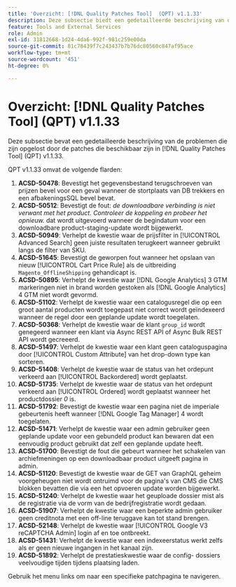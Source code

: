 ```yaml
---
title: 'Overzicht: [!DNL Quality Patches Tool]  (QPT) v1.1.33'
description: Deze subsectie biedt een gedetailleerde beschrijving van de problemen die zijn opgelost door de patches die beschikbaar zijn in  [!DNL Quality Patches Tool]  (QPT) v1.1.33.
feature: Tools and External Services
role: Admin
exl-id: 31812668-1d24-4da6-992f-981c259e00da
source-git-commit: 81c78439f7c243437b7b76dc80560c847af95ace
workflow-type: tm+mt
source-wordcount: '451'
ht-degree: 0%

---
```


# Overzicht: [!DNL Quality Patches Tool] (QPT) v1.1.33

Deze subsectie bevat een gedetailleerde beschrijving van de problemen die zijn opgelost door de patches die beschikbaar zijn in [!DNL Quality Patches Tool] (QPT) v1.1.33.

QPT v1.1.33 omvat de volgende flarden:

1. **ACSD-50478**: Bevestigt het gegevensbestand terugschroeven van prijzen bevel voor een geval wanneer de stortplaats van DB trekkers en een afbakeningsSQL bevel bevat.
1. **ACSD-50512**: Bevestigt de fout: *de downloadbare verbinding is niet verwant met het product. Controleer de koppeling en probeer het opnieuw.* dat wordt uitgevoerd wanneer de begindatum voor een downloadbare product-staging-update wordt bijgewerkt.
1. **ACSD-50949**: Verhelpt de kwestie waar de prijsfilter in [!UICONTROL Advanced Search] geen juiste resultaten terugkeert wanneer gebruikt langs de filter van SKU.
1. **ACSD-51645**: Bevestigt de geworpen fout wanneer het opslaan van nieuw [!UICONTROL Cart Price Rule] als de uitbreiding `Magento_OfflineShipping` gehandicapt is.
1. **ACSD-50895**: Verhelpt de kwestie waar [!DNL Google Analytics] 3 GTM markeringen niet in brand worden gestoken als [!DNL Google Analytics] 4 GTM niet wordt gevormd.
1. **ACSD-51102**: Verhelpt de kwestie waar een catalogusregel die op een groot aantal producten wordt toegepast niet correct wordt geïndexeerd wanneer de regel door een geplande update wordt toegelaten.
1. **ACSD-50368**: Verhelpt de kwestie waar de klant `group_id` wordt genegeerd wanneer een klant via Async REST API of Async Bulk REST API wordt gecreeerd.
1. **ACSD-51497**: Verhelpt de kwestie waar een klant geen cataloguspagina door [!UICONTROL Custom Attribute] van het drop-down type kan sorteren.
1. **ACSD-51408**: Verhelpt de kwestie waar de status van het ordepunt verkeerd aan [!UICONTROL Backordered] wordt geplaatst.
1. **ACSD-51735**: Verhelpt de kwestie waar de status van het ordepunt verkeerd aan [!UICONTROL Ordered] wordt geplaatst wanneer het productdossier *0* is.
1. **ACSD-51792**: Bevestigt de kwestie waar een pagina niet de imperiale gebeurtenis heeft wanneer [!DNL Google Tag Manager] 4 wordt toegelaten.
1. **ACSD-51471**: Verhelpt de kwestie waar een admin gebruiker geen geplande update voor een gebundeld product kan bewaren dat een eenvoudig product gebruikt dat zelf een geplande update heeft.
1. **ACSD-51700**: Bevestigt de fout die gebeurt wanneer het schakelen van archiefmeningen op een downloadbaar product uitgeeft pagina in admin.
1. **ACSD-51120**: Bevestigt de kwestie waar de GET van GraphQL geheim voorgeheugen niet wordt ontruimd voor de pagina&#39;s van CMS die CMS blokken bevatten die via een het opvoeren update worden bijgewerkt.
1. **ACSD-51240**: Verhelpt de kwestie waar het geuploade dossier mist als de registratie via de vorm van de bedrijfregistratie wordt gedaan.
1. **ACSD-51907**: Verhelpt de kwestie waar een beperkte admin gebruiker geen creditnota met een off-line teruggave kan tot stand brengen.
1. **ACSD-52148**: Verhelpt de kwestie waar [!UICONTROL Google V3 reCAPTCHA Admin] login af en toe ontbreekt.
1. **ACSD-51431**: Verhelpt de kwestie waar een indexeerstatus werkt zelfs als er geen nieuwe ingangen in het kanaal zijn.
1. **ACSD-51892**: Verhelpt de prestatieskwestie waar de config- dossiers veelvoudige tijden tijdens plaatsing laden.

Gebruik het menu links om naar een specifieke patchpagina te navigeren.
